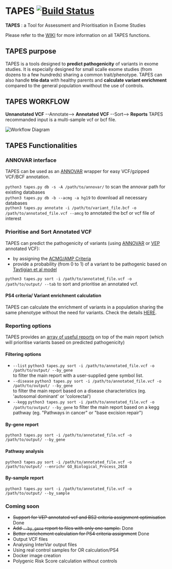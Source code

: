 
# TAPES  [![Build Status](https://travis-ci.org/a-xavier/tapes.svg?branch=master)](https://travis-ci.org/a-xavier/tapes)
**TAPES** : a Tool for Assessment and Prioritisation in Exome Studies  

Please refer to the [WIKI](https://github.com/a-xavier/tapes/wiki) for more information on all TAPES functions.

## TAPES purpose
TAPES is a tools designed to __predict pathogenicity__ of variants in exome studies.
It is especially designed for small scalle exome studies (from dozens to a few hundreds) sharing a common trait/phenotype.
TAPES can also handle __trio data__ with healthy parents and __calculate variant enrichment__ compared to the general population wwithout the use of controls. 

## TAPES WORKFLOW 

__Unnanotated VCF__ --Annotate--> __Annotated VCF__ --Sort--> __Reports__
TAPES recommanded input is a multi-sample vcf or bcf file.
                        

![Workflow Diagram](https://raw.githubusercontent.com/a-xavier/tapes/testing/acmg_db/workflow.png)
## TAPES Functionalities
### ANNOVAR interface
TAPES can be used as an [ANNOVAR](annovar.openbioinformatics.org) wrapper for easy VCF/gzipped VCF/BCF annotation. 

```python3 tapes.py db -s -A /path/to/annovar/```  to scan the annovar path for existing databases  
```python3 tapes.py db -b --acmg -a hg19```    to download all necessary databases  
```python3 tapes.py annotate -i /path/to/variant_file.bcf -o /path/to/annotated_file.vcf --amcg```  to annotated the bcf or vcf file of interest  

### Prioritise and Sort Annotated VCF
TAPES can predict the pathogenicity of variants (using [ANNOVAR](https://github.com/a-xavier/tapes/wiki/Necessary-Annotations#annovar-necessary-annotations) or [VEP](https://github.com/a-xavier/tapes/wiki/Necessary-Annotations#vep-necessary-annotations) annotated VCF):
  - by assigning the [ACMG/AMP Criteria](https://www.ncbi.nlm.nih.gov/pmc/articles/PMC4544753/)
  - provide a probability (from 0 to 1) of a variant to be pathogenic based on [Tavtigian et al model](https://www.ncbi.nlm.nih.gov/pmc/articles/PMC6336098/)  
  
  ```python3 tapes.py sort -i /path/to/annotated_file.vcf -o /path/to/output/ --tab```  to sort and prioritise an annotated vcf.
  
  #### PS4 criteria/ Variant enrichment calculation
  TAPES can calculate the enrichment of variants in a population sharing the same phenotype without the need for variants.
  Check the details [HERE]().
  ### Reporting options
  TAPES provides an [array of useful reports]() on top of the main report (which will prioritise variants based on predicted pathogenicity)
  #### Filtering options   
  - ```--list```  ```python3 tapes.py sort -i /path/to/annotated_file.vcf -o /path/to/output/ --by_gene```  
    to filter the main report with a user-supplied gene symbol list.
  - ```--disease```  ```python3 tapes.py sort -i /path/to/annotated_file.vcf -o /path/to/output/ --by_gene```  
    to filter the main report based on a disease characteristics (eg. 'autosomal dominant' or 'colorectal')
  - ```--kegg```  ```python3 tapes.py sort -i /path/to/annotated_file.vcf -o /path/to/output/ --by_gene```
     to filter the main report based on a kegg pathway (eg. "Pathways in cancer" or "base excision repair")
  
  #### By-gene report
  ```python3 tapes.py sort -i /path/to/annotated_file.vcf -o /path/to/output/ --by_gene```  
  
  #### Pathway analysis
  ```python3 tapes.py sort -i /path/to/annotated_file.vcf -o /path/to/output/ --enrichr GO_Biological_Process_2018``` 
  
  #### By-sample report
  ```python3 tapes.py sort -i /path/to/annotated_file.vcf -o /path/to/output/ --by_sample```   
  
  ### Coming soon
  - ~~Support for VEP annotated vcf and BS2 criteria assignment optimisation~~ Done
- ~~Add ```--by_gene``` report to files with only one sample.~~ Done
- ~~Better enrichement calculation for PS4 criteria assignment~~ Done  
- Output VCF files
- Analysing InterVar output files
- Using real control samples for OR calculation/PS4
- Docker image creation
- Polygenic Risk Score calculation without controls
   
  
  
